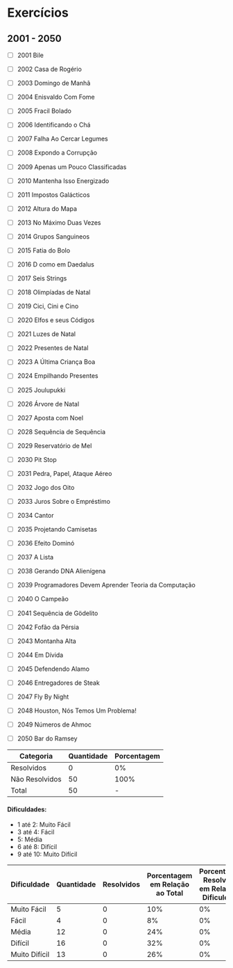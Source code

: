 # Exercícios
## 2001 - 2050

- [ ] 2001	Bile
- [ ] 2002	Casa de Rogério
- [ ] 2003	Domingo de Manhã
- [ ] 2004	Enisvaldo Com Fome
- [ ] 2005	Fracil Bolado
- [ ] 2006	Identificando o Chá
- [ ] 2007	Falha Ao Cercar Legumes
- [ ] 2008	Expondo a Corrupção
- [ ] 2009	Apenas um Pouco Classificadas
- [ ] 2010	Mantenha Isso Energizado
- [ ] 2011	Impostos Galácticos
- [ ] 2012	Altura do Mapa
- [ ] 2013	No Máximo Duas Vezes
- [ ] 2014	Grupos Sanguineos
- [ ] 2015	Fatia do Bolo
- [ ] 2016	D como em Daedalus
- [ ] 2017	Seis Strings
- [ ] 2018	Olimpíadas de Natal
- [ ] 2019	Cici, Cini e Cino
- [ ] 2020	Elfos e seus Códigos
- [ ] 2021	Luzes de Natal
- [ ] 2022	Presentes de Natal
- [ ] 2023	A Última Criança Boa
- [ ] 2024	Empilhando Presentes
- [ ] 2025	Joulupukki
- [ ] 2026	Árvore de Natal
- [ ] 2027	Aposta com Noel
- [ ] 2028	Sequência de Sequência
- [ ] 2029	Reservatório de Mel
- [ ] 2030	Pit Stop
- [ ] 2031	Pedra, Papel, Ataque Aéreo
- [ ] 2032	Jogo dos Oito
- [ ] 2033	Juros Sobre o Empréstimo
- [ ] 2034	Cantor
- [ ] 2035	Projetando Camisetas
- [ ] 2036	Efeito Dominó
- [ ] 2037	A Lista
- [ ] 2038	Gerando DNA Alienígena
- [ ] 2039	Programadores Devem Aprender Teoria da Computação
- [ ] 2040	O Campeão
- [ ] 2041	Sequência de Gödelito
- [ ] 2042	Fofão da Pérsia
- [ ] 2043	Montanha Alta
- [ ] 2044	Em Dívida
- [ ] 2045	Defendendo Alamo
- [ ] 2046	Entregadores de Steak
- [ ] 2047	Fly By Night
- [ ] 2048	Houston, Nós Temos Um Problema!
- [ ] 2049	Números de Ahmoc
- [ ] 2050	Bar do Ramsey


| Categoria  | Quantidade | Porcentagem |
| ------------- | ------------- | ------------- |
| Resolvidos | 0 | 0% |
| Não Resolvidos  | 50 | 100% |
| Total  | 50 | - |

#### Dificuldades:
- 1 até 2: Muito Fácil
- 3 até 4: Fácil
- 5: Média
- 6 até 8: Difícil
- 9 até 10: Muito Difícil

| Dificuldade | Quantidade | Resolvidos | Porcentagem em Relação ao Total | Porcentagem Resolvidos em Relação à Dificuldade|
| ------------- | ------------- | ------------- | ------------- | ------------- |
| Muito Fácil | 5 | 0 | 10% | 0% |
| Fácil | 4 | 0 | 8% | 0% |
| Média | 12 | 0 | 24% | 0% |
| Difícil | 16 | 0 | 32% | 0% |
| Muito Difícil | 13 | 0 | 26% | 0% |
